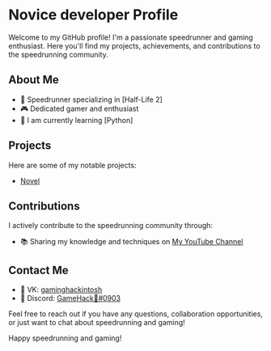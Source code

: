 # Novice developer Profile

Welcome to my GitHub profile! I'm a passionate speedrunner and gaming enthusiast. Here you'll find my projects, achievements, and contributions to the speedrunning community.

## About Me

- 💨 Speedrunner specializing in [Half-Life 2]
- 🎮 Dedicated gamer and enthusiast
- 🌱 I am currently learning [Python]


## Projects

Here are some of my notable projects:

- [Novel]([https://github.com/GamingHackintosh/Half-Life-2-Episode-One---Blamod])

## Contributions

I actively contribute to the speedrunning community through:

- 📚 Sharing my knowledge and techniques on [My YouTube Channel]([https://www.youtube.com/channel/UCrKASsAjc_J-ANMUw-ui6iA])


## Contact Me

- 📧 VK: [gaminghackintosh]([https://vk.com/gaminghackintosh])
- 💬 Discord: [GameHack🐾#0903]([https://discord.com/invite/dgxrRMsmjG])

Feel free to reach out if you have any questions, collaboration opportunities, or just want to chat about speedrunning and gaming!


Happy speedrunning and gaming!
